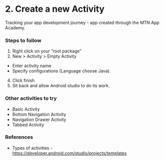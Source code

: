# 2. Create a new Activity
Tracking your app development journey - app created through the MTN App Academy.
### Steps to follow
1. Right click on your “root package”
2. New > Activity > Empty Activity
  * Enter activity name
  * Specify configurations (Language choose Java).
4. Click finish
5. Sit back and allow Android studio to do its work.

### Other activities to try
* Basic Activity
* Bottom Navigation Activity
* Navigation Drawer Activity
* Tabbed Activity

### References
* Types of activities - https://developer.android.com/studio/projects/templates
